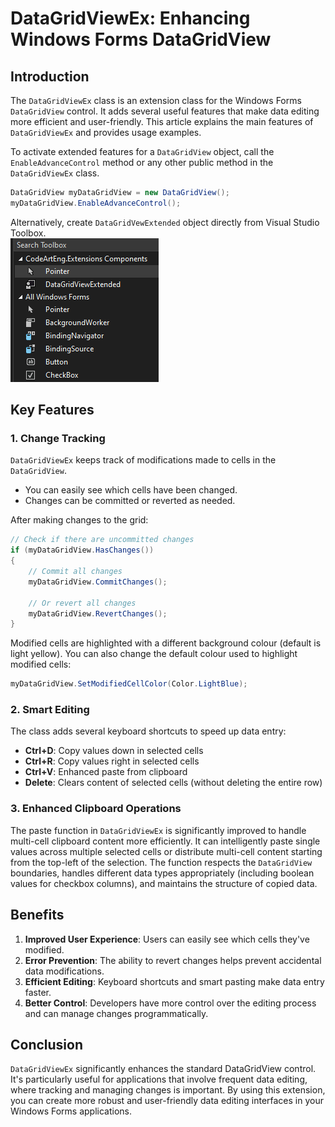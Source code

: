 # DataGridViewEx: Enhancing Windows Forms DataGridView

## Introduction

The `DataGridViewEx` class is an extension class for the Windows Forms `DataGridView` control. It adds several useful features that make data editing more efficient and user-friendly. This article explains the main features of `DataGridViewEx` and provides usage examples.

To activate extended features for a `DataGridView` object, call the `EnableAdvanceControl` method or any other public method in the `DataGridViewEx` class.

```csharp
DataGridView myDataGridView = new DataGridView();
myDataGridView.EnableAdvanceControl();
```

Alternatively, create `DataGridVewExtended` object directly from Visual Studio Toolbox.<br>
![DataGridViewExtended Toolbox](DataGridViewExtended.png)

## Key Features
### 1. Change Tracking

`DataGridViewEx` keeps track of modifications made to cells in the `DataGridView`.

- You can easily see which cells have been changed.
- Changes can be committed or reverted as needed.

After making changes to the grid:

```csharp
// Check if there are uncommitted changes
if (myDataGridView.HasChanges())
{
    // Commit all changes
    myDataGridView.CommitChanges();

    // Or revert all changes
    myDataGridView.RevertChanges();
}
```
Modified cells are highlighted with a different background colour (default is light yellow). You can also change the default colour used to highlight modified cells:

```csharp
myDataGridView.SetModifiedCellColor(Color.LightBlue);
```

### 2. Smart Editing

The class adds several keyboard shortcuts to speed up data entry:

- **Ctrl+D**: Copy values down in selected cells
- **Ctrl+R**: Copy values right in selected cells
- **Ctrl+V**: Enhanced paste from clipboard
- **Delete**: Clears content of selected cells (without deleting the entire row)

### 3. Enhanced Clipboard Operations

The paste function in `DataGridViewEx` is significantly improved to handle multi-cell clipboard content more efficiently. It can intelligently paste single values across multiple selected cells or distribute multi-cell content starting from the top-left of the selection. The function respects the `DataGridView` boundaries, handles different data types appropriately (including boolean values for checkbox columns), and maintains the structure of copied data.


## Benefits

1. **Improved User Experience**: Users can easily see which cells they've modified.
2. **Error Prevention**: The ability to revert changes helps prevent accidental data modifications.
3. **Efficient Editing**: Keyboard shortcuts and smart pasting make data entry faster.
4. **Better Control**: Developers have more control over the editing process and can manage changes programmatically.

## Conclusion

`DataGridViewEx` significantly enhances the standard DataGridView control. It's particularly useful for applications that involve frequent data editing, where tracking and managing changes is important. By using this extension, you can create more robust and user-friendly data editing interfaces in your Windows Forms applications.
